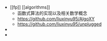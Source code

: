 - [[fp]] [[algorithms]]
	- 函数式算法的实现以及相关数学概念
	- https://github.com/liuxinyu95/AlgoXY
	- https://github.com/liuxinyu95/unplugged
-
-